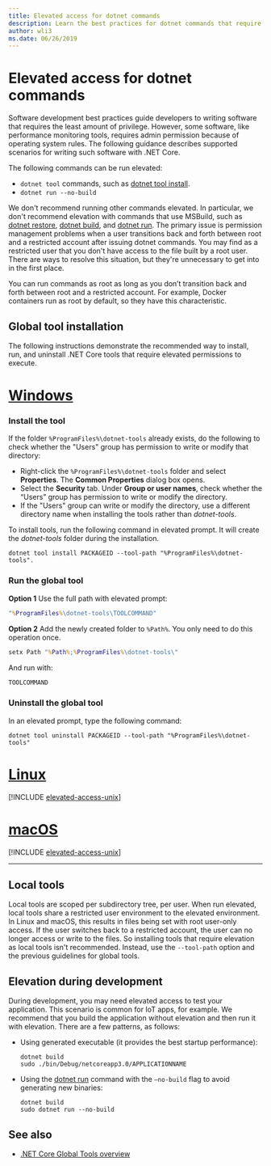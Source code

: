 ```yaml
---
title: Elevated access for dotnet commands
description: Learn the best practices for dotnet commands that require elevated access.
author: wli3
ms.date: 06/26/2019
---
```

# Elevated access for dotnet commands

Software development best practices guide developers to writing software that requires the least amount of privilege. However, some software, like performance monitoring tools, requires admin permission because of operating system rules. The following guidance describes supported scenarios for writing such software with .NET Core. 

The following commands can be run elevated:

- `dotnet tool` commands, such as [dotnet tool install](dotnet-tool-install.md).
- `dotnet run --no-build`

We don't recommend running other commands elevated. In particular, we don't recommend elevation with commands that use MSBuild, such as [dotnet restore](dotnet-restore.md), [dotnet build](dotnet-build.md), and [dotnet run](dotnet-run.md). The primary issue is permission management problems when a user transitions back and forth between root and a restricted account after issuing dotnet commands. You may find as a restricted user that you don't have access to the file built by a root user. There are ways to resolve this situation, but they're unnecessary to get into in the first place.

You can run commands as root as long as you don’t transition back and forth between root and a restricted account. For example, Docker containers run as root by default, so they have this characteristic.

## Global tool installation

The following instructions demonstrate the recommended way to install, run, and uninstall .NET Core tools that require elevated permissions to execute.

<!-- markdownlint-disable MD025 -->

# [Windows](#tab/windows)

### Install the tool

If the folder `%ProgramFiles%\dotnet-tools` already exists, do the following to check whether the "Users" group has permission to write or modify that directory:

- Right-click the `%ProgramFiles%\dotnet-tools` folder and select **Properties**. The **Common Properties** dialog box opens. 
- Select the **Security** tab. Under **Group or user names**, check whether the “Users” group has permission to write or modify the directory. 
- If the "Users" group can write or modify the directory, use a different directory name when installing the tools rather than *dotnet-tools*.

To install tools, run the following command in elevated prompt. It will create the *dotnet-tools* folder during the installation.

```dotnetcli
dotnet tool install PACKAGEID --tool-path "%ProgramFiles%\dotnet-tools".
```

### Run the global tool

**Option 1** Use the full path with elevated prompt:

```cmd
"%ProgramFiles%\dotnet-tools\TOOLCOMMAND"
```

**Option 2** Add the newly created folder to `%Path%`. You only need to do this operation once.

```cmd
setx Path "%Path%;%ProgramFiles%\dotnet-tools\"
```

And run with:

```cmd
TOOLCOMMAND
```

### Uninstall the global tool

In an elevated prompt, type the following command:

```dotnetcli
dotnet tool uninstall PACKAGEID --tool-path "%ProgramFiles%\dotnet-tools"
```

# [Linux](#tab/linux)

[!INCLUDE [elevated-access-unix](../../../includes/elevated-access-unix.md)]

# [macOS](#tab/macos)

[!INCLUDE [elevated-access-unix](../../../includes/elevated-access-unix.md)]

---

## Local tools

Local tools are scoped per subdirectory tree, per user. When run elevated, local tools share a restricted user environment to the elevated environment. In Linux and macOS, this results in files being set with root user-only access. If the user switches back to a restricted account, the user can no longer access or write to the files. So installing tools that require elevation as local tools isn't recommended. Instead, use the `--tool-path` option and the previous guidelines for global tools.

## Elevation during development

During development, you may need elevated access to test your application. This scenario is common for IoT apps, for example. We recommend that you build the application without elevation and then run it with elevation. There are a few patterns, as follows:

- Using generated executable (it provides the best startup performance):

   ```dotnetcli
   dotnet build
   sudo ./bin/Debug/netcoreapp3.0/APPLICATIONNAME
   ```
    
- Using the [dotnet run](dotnet-run.md) command with the `—no-build` flag to avoid generating new binaries:

   ```dotnetcli
   dotnet build
   sudo dotnet run --no-build
   ```

## See also

- [.NET Core Global Tools overview](global-tools.md)
